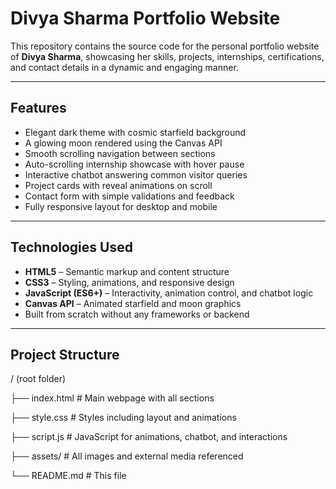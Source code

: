 # Divya Sharma Portfolio Website

This repository contains the source code for the personal portfolio website of **Divya Sharma**, showcasing her skills, projects, internships, certifications, and contact details in a dynamic and engaging manner.

---

## Features

- Elegant dark theme with cosmic starfield background
- A glowing moon rendered using the Canvas API
- Smooth scrolling navigation between sections
- Auto-scrolling internship showcase with hover pause
- Interactive chatbot answering common visitor queries
- Project cards with reveal animations on scroll
- Contact form with simple validations and feedback
- Fully responsive layout for desktop and mobile

---

## Technologies Used

- **HTML5** – Semantic markup and content structure
- **CSS3** – Styling, animations, and responsive design
- **JavaScript (ES6+)** – Interactivity, animation control, and chatbot logic
- **Canvas API** – Animated starfield and moon graphics
- Built from scratch without any frameworks or backend

---

## Project Structure

/ (root folder)

├── index.html # Main webpage with all sections

├── style.css # Styles including layout and animations

├── script.js # JavaScript for animations, chatbot, and interactions

├── assets/ # All images and external media referenced

└── README.md # This file
